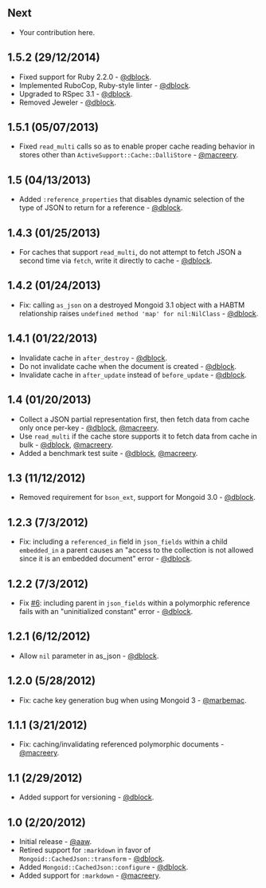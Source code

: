 Next
----

* Your contribution here.

1.5.2 (29/12/2014)
------------------

* Fixed support for Ruby 2.2.0 - [@dblock](http://github.com/dblock).
* Implemented RuboCop, Ruby-style linter - [@dblock](http://github.com/dblock).
* Upgraded to RSpec 3.1 - [@dblock](http://github.com/dblock).
* Removed Jeweler - [@dblock](http://github.com/dblock).

1.5.1 (05/07/2013)
--------------------

* Fixed `read_multi` calls so as to enable proper cache reading behavior in stores other than `ActiveSupport::Cache::DalliStore` - [@macreery](http://github.com/macreery).

1.5 (04/13/2013)
----------------

* Added `:reference_properties` that disables dynamic selection of the type of JSON to return for a reference - [@dblock](https://github.com/dblock).

1.4.3 (01/25/2013)
------------------

* For caches that support `read_multi`, do not attempt to fetch JSON a second time via `fetch`, write it directly to cache - [@dblock](https://github.com/dblock).

1.4.2 (01/24/2013)
------------------

* Fix: calling `as_json` on a destroyed Mongoid 3.1 object with a HABTM relationship raises `undefined method 'map' for nil:NilClass` - [@dblock](http://github.com/dblock).

1.4.1 (01/22/2013)
------------------

* Invalidate cache in `after_destroy` - [@dblock](http://github.com/dblock).
* Do not invalidate cache when the document is created - [@dblock](http://github.com/dblock).
* Invalidate cache in `after_update` instead of `before_update` - [@dblock](http://github.com/dblock).

1.4 (01/20/2013)
---------------

* Collect a JSON partial representation first, then fetch data from cache only once per-key - [@dblock](http://github.com/dblock), [@macreery](http://github.com/macreery).
* Use `read_multi` if the cache store supports it to fetch data from cache in bulk - [@dblock](http://github.com/dblock), [@macreery](http://github.com/macreery).
* Added a benchmark test suite - [@dblock](http://github.com/dblock), [@macreery](http://github.com/macreery).

1.3 (11/12/2012)
----------------

* Removed requirement for `bson_ext`, support for Mongoid 3.0 - [@dblock](http://github.com/dblock).

1.2.3 (7/3/2012)
----------------

* Fix: including a `referenced_in` field in `json_fields` within a child `embedded_in` a parent causes an "access to the collection is not allowed since it is an embedded document" error - [@dblock](http://github.com/dblock).

1.2.2 (7/3/2012)
----------------

* Fix [#6](https://github.com/dblock/mongoid-cached-json/issues/6): including parent in `json_fields` within a polymorphic reference fails with an "uninitialized constant" error - [@dblock](http://github.com/dblock).

1.2.1 (6/12/2012)
-----------------

* Allow `nil` parameter in as_json - [@dblock](http://github.com/dblock).

1.2.0 (5/28/2012)
------------------

* Fix: cache key generation bug when using Mongoid 3 - [@marbemac](http://github.com/marbemac).

1.1.1 (3/21/2012)
-----------------

* Fix: caching/invalidating referenced polymorphic documents - [@macreery](http://github.com/macreery).

1.1 (2/29/2012)
---------------

* Added support for versioning - [@dblock](http://github.com/dblock).

1.0 (2/20/2012)
---------------

* Initial release - [@aaw](http://github.com/aaw).
* Retired support for `:markdown` in favor of `Mongoid::CachedJson::transform` - [@dblock](http://github.com/dblock).
* Added `Mongoid::CachedJson::configure` - [@dblock](http://github.com/dblock).
* Added support for `:markdown` - [@macreery](http://github.com/macreery).

